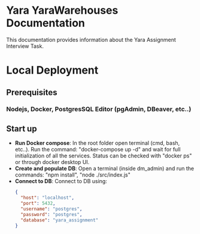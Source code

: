 # Yara YaraWarehouses Documentation

This documentation provides information about the Yara Assignment Interview Task.

# Local Deployment

## Prerequisites

### Nodejs, Docker, PostgresSQL Editor (pgAdmin, DBeaver, etc..)

## Start up

- **Run Docker compose**: In the root folder open terminal (cmd, bash, etc..). Run the command: "docker-compose up -d" and wait for full initialization of all the services. Status can be checked with "docker ps" or through docker desktop UI.
- **Create and populate DB**: Open a terminal (inside dm_admin) and run the commands: "npm install", "node ./src/index.js"
- **Connect to DB**: Connect to DB using:
  ```json
  {
    "host": "localhost",
    "port": 5432,
    "username": "postgres",
    "password": "postgres",
    "database": "yara_assignment"
  }
  ```
